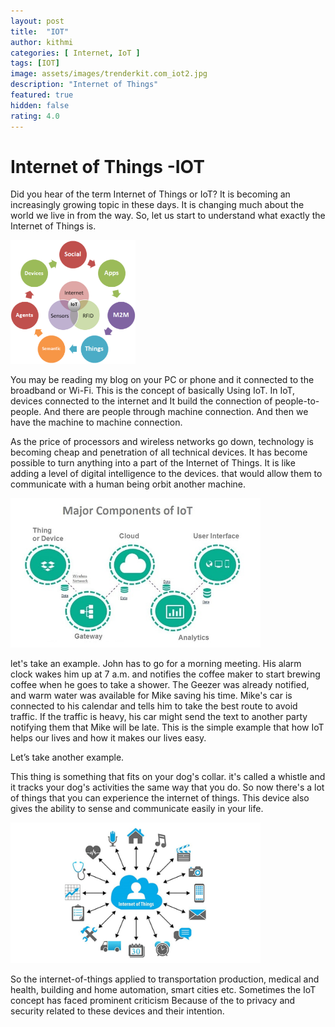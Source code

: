 ```yaml
---
layout: post
title:  "IOT"
author: kithmi
categories: [ Internet, IoT ]
tags: [IOT]
image: assets/images/trenderkit.com_iot2.jpg
description: "Internet of Things"
featured: true
hidden: false
rating: 4.0
---
```


# Internet of Things -IOT


Did you hear of the term Internet of Things or IoT? It is becoming an increasingly growing topic in these days. It is changing much about the world we live in from the way.  So, let us start to understand what exactly the Internet of Things is.

<img src="/assets/images/trenderkit.com_iot1.png" width="200px">


You may be reading my blog on your PC or phone and it connected to the broadband or Wi-Fi. This is the concept of basically Using IoT. In IoT, devices connected to the internet and It build the connection of people-to-people. And there are people through machine connection. And then we have the machine to machine connection.

As the price of processors and wireless networks go down, technology is becoming cheap and penetration of all technical devices. It has become possible to turn anything into a part of the Internet of Things. It is like adding a level of digital intelligence to the devices. that would allow them to communicate with a human being orbit another machine.

<img src="/assets/images/trenderkit.com_iot3.jpg" width="400px">


let's take an example. John has to go for a morning meeting. His alarm clock wakes him up at 7 a.m. and notifies the coffee maker to start brewing coffee when he goes to take a shower.
The Geezer was already notified, and warm water was available for Mike saving his time. Mike's car is connected to his calendar and tells him to take the best route to avoid traffic. If the traffic is heavy, his car might send the text to another party notifying them that Mike will be late. This is the simple example that how IoT helps our lives and how it makes our lives easy.

 Let’s take another example.

This thing is something that fits on your dog's collar. it's called a whistle and it tracks your dog's activities the same way that you do. So now there's a lot of things that you can experience the internet of things. This device also gives the ability to sense and communicate easily in your life. 

<img src="/assets/images/trenderkit.com_iot4.png" width="400px">


So the internet-of-things applied to transportation production, medical and health, building and home automation, smart cities etc. Sometimes the IoT concept has faced prominent criticism Because of the to privacy and security related to these devices and their intention.